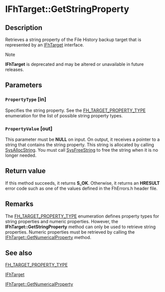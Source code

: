 # IFhTarget::GetStringProperty

## Description

Retrieves a string property of the File History backup target that is represented by an [IFhTarget](https://learn.microsoft.com/windows/desktop/api/fhcfg/nn-fhcfg-ifhtarget) interface.

> [!NOTE]
> **IFhTarget** is deprecated and may be altered or unavailable in future releases.

## Parameters

### `PropertyType` [in]

Specifies the string property. See the [FH_TARGET_PROPERTY_TYPE](https://learn.microsoft.com/windows/desktop/api/fhcfg/ne-fhcfg-fh_target_property_type) enumeration for the list of possible string property types.

### `PropertyValue` [out]

This parameter must be **NULL** on input. On output, it receives a pointer to a string that contains the string property. This string is allocated by calling [SysAllocString](https://learn.microsoft.com/previous-versions/windows/desktop/api/oleauto/nf-oleauto-sysallocstring). You must call [SysFreeString](https://learn.microsoft.com/previous-versions/windows/desktop/api/oleauto/nf-oleauto-sysfreestring) to free the string when it is no longer needed.

## Return value

If this method succeeds, it returns **S_OK**. Otherwise, it returns an **HRESULT** error code such as one of the values defined in the FhErrors.h header file.

## Remarks

The [FH_TARGET_PROPERTY_TYPE](https://learn.microsoft.com/windows/desktop/api/fhcfg/ne-fhcfg-fh_target_property_type) enumeration defines property types for string properties and numeric properties. However, the **IFhTarget::GetStringProperty** method can only be used to retrieve string properties. Numeric properties must be retrieved by calling the [IFhTarget::GetNumericalProperty](https://learn.microsoft.com/windows/desktop/api/fhcfg/nf-fhcfg-ifhtarget-getnumericalproperty) method.

## See also

[FH_TARGET_PROPERTY_TYPE](https://learn.microsoft.com/windows/desktop/api/fhcfg/ne-fhcfg-fh_target_property_type)

[IFhTarget](https://learn.microsoft.com/windows/desktop/api/fhcfg/nn-fhcfg-ifhtarget)

[IFhTarget::GetNumericalProperty](https://learn.microsoft.com/windows/desktop/api/fhcfg/nf-fhcfg-ifhtarget-getnumericalproperty)